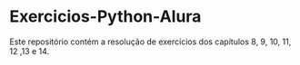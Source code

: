 # Exercicios-Python-Alura

Este repositório contém a resolução de exercícios dos capítulos 8, 9, 10, 11, 12 ,13 e 14.
